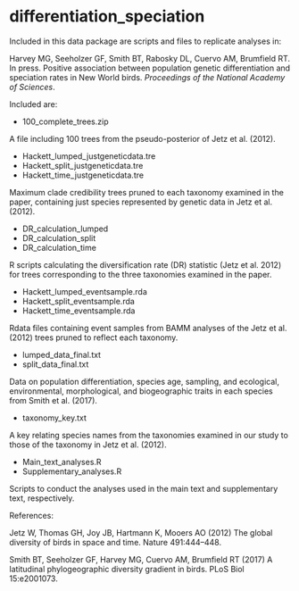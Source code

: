 # differentiation_speciation

Included in this data package are scripts and files to replicate analyses in:

Harvey MG, Seeholzer GF, Smith BT, Rabosky DL, Cuervo AM, Brumfield RT. In press. Positive association between population genetic differentiation and speciation rates in New World birds. *Proceedings of the National Academy of Sciences*.

Included are:

- 100_complete_trees.zip

A file including 100 trees from the pseudo-posterior of Jetz et al. (2012).

- Hackett_lumped_justgeneticdata.tre
- Hackett_split_justgeneticdata.tre
- Hackett_time_justgeneticdata.tre

Maximum clade credibility trees pruned to each taxonomy examined in the paper, containing just species represented by genetic data in Jetz et al. (2012).

- DR_calculation_lumped
- DR_calculation_split
- DR_calculation_time

R scripts calculating the diversification rate (DR) statistic (Jetz et al. 2012) for trees corresponding to the three taxonomies examined in the paper.

- Hackett_lumped_eventsample.rda
- Hackett_split_eventsample.rda
- Hackett_time_eventsample.rda

Rdata files containing event samples from BAMM analyses of the Jetz et al. (2012) trees pruned to reflect each taxonomy.

- lumped_data_final.txt
- split_data_final.txt

Data on population differentiation, species age, sampling, and ecological, environmental, morphological, and biogeographic traits in each species from Smith et al. (2017). 

- taxonomy_key.txt

A key relating species names from the taxonomies examined in our study to those of the taxonomy in Jetz et al. (2012).

- Main_text_analyses.R
- Supplementary_analyses.R

Scripts to conduct the analyses used in the main text and supplementary text, respectively.

References:

Jetz W, Thomas GH, Joy JB, Hartmann K, Mooers AO (2012) The global diversity of birds in space and time. Nature 491:444–448.

Smith BT, Seeholzer GF, Harvey MG, Cuervo AM, Brumfield RT (2017) A latitudinal phylogeographic diversity gradient in birds. PLoS Biol 15:e2001073.